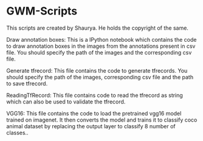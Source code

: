 # GWM-Scripts
This scripts are created by Shaurya. He holds the copyright of the same.

Draw annotation boxes: This is a IPython notebook which contains the code to draw annotation boxes in the images from the annotations present in csv file. You should specify the path of the images and the corresponding csv file.

Generate tfrecord: This file contains the code to generate tfrecords. You should specify the path of the images, corresponding csv file and the path to save tfrecord.

ReadingTfRecord: This file contains code to read the tfrecord as string which can also be used to validate the tfrecord.

VGG16: This file contains the code to load the pretrained vgg16 model trained on imagenet. It then converts the model and trains it to classify coco animal dataset by replacing the output layer to classify 8 number of classes..

